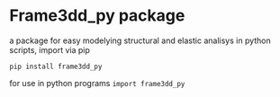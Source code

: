 
# Frame3dd_py package

a  package for easy  modelying structural and elastic analisys in python
scripts, import via pip

<code>pip install frame3dd_py</code>

for use in python programs
<code>import frame3dd_py</code>




